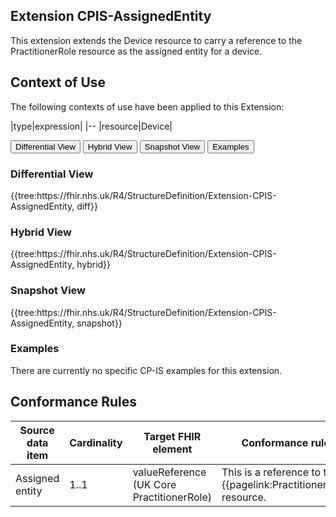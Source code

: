 ## Extension CPIS-AssignedEntity

This extension extends the Device resource to carry a reference to the PractitionerRole resource as the assigned entity for a device.

## Context of Use 
The following contexts of use have been applied to this Extension:

|type|expression|
|--
|resource|Device|

<div class="tab">
  <button class="tablinks active" onclick="openTab(event, 'Differential View')">Differential View</button>
  <button class="tablinks" onclick="openTab(event, 'Hybrid View')">Hybrid View</button>
  <button class="tablinks" onclick="openTab(event, 'Snapshot View')">Snapshot View</button>
  <button class="tablinks" onclick="openTab(event, 'Examples')">Examples</button>
</div>

<div id="Differential View" class="tabcontent" style="display:block">
  <h3>Differential View</h3>
{{tree:https://fhir.nhs.uk/R4/StructureDefinition/Extension-CPIS-AssignedEntity, diff}}
</div>

<div id="Hybrid View" class="tabcontent">
  <h3>Hybrid View</h3>
{{tree:https://fhir.nhs.uk/R4/StructureDefinition/Extension-CPIS-AssignedEntity, hybrid}}
</div>

<div id="Snapshot View" class="tabcontent">
  <h3>Snapshot View</h3>
 {{tree:https://fhir.nhs.uk/R4/StructureDefinition/Extension-CPIS-AssignedEntity, snapshot}}
</div>


<div id="Examples" class="tabcontent">
  <h3>Examples</h3>
There are currently no specific CP-IS examples for this extension. 

</div>

## Conformance Rules   

| Source data item | Cardinality | Target FHIR element                       | Conformance rules                                                  |
|------------------|-------------|-------------------------------------------|--------------------------------------------------------------------|
| Assigned entity  | 1..1        | valueReference (UK Core PractitionerRole) | This is a reference to the {{pagelink:PractitionerRole}} resource. |